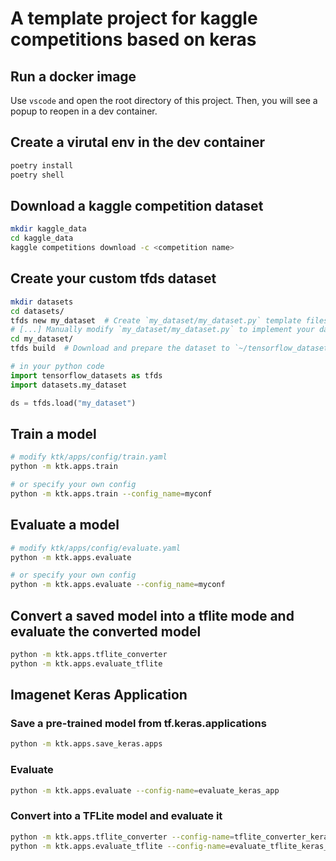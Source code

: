 # A template project for kaggle competitions based on keras

## Run a docker image

Use `vscode` and open the root directory of this project.
Then, you will see a popup to reopen in a dev container.

## Create a virutal env in the dev container

```sh
poetry install
poetry shell
```

## Download a kaggle competition dataset

```sh
mkdir kaggle_data
cd kaggle_data
kaggle competitions download -c <competition name>
```

## Create your custom tfds dataset

```sh
mkdir datasets
cd datasets/
tfds new my_dataset  # Create `my_dataset/my_dataset.py` template files
# [...] Manually modify `my_dataset/my_dataset.py` to implement your dataset.
cd my_dataset/
tfds build  # Download and prepare the dataset to `~/tensorflow_datasets/`
```

```python
# in your python code
import tensorflow_datasets as tfds
import datasets.my_dataset

ds = tfds.load("my_dataset")
```


## Train a model

```sh
# modify ktk/apps/config/train.yaml
python -m ktk.apps.train

# or specify your own config
python -m ktk.apps.train --config_name=myconf
```

## Evaluate a model

```sh
# modify ktk/apps/config/evaluate.yaml
python -m ktk.apps.evaluate

# or specify your own config
python -m ktk.apps.evaluate --config_name=myconf
```

## Convert a saved model into a tflite mode and evaluate the converted model

```sh
python -m ktk.apps.tflite_converter
python -m ktk.apps.evaluate_tflite
```

## Imagenet Keras Application

### Save a pre-trained model from tf.keras.applications

```sh
python -m ktk.apps.save_keras.apps
```

### Evaluate

```sh
python -m ktk.apps.evaluate --config-name=evaluate_keras_app
```

### Convert into a TFLite model and evaluate it

```sh
python -m ktk.apps.tflite_converter --config-name=tflite_converter_keras_app
python -m ktk.apps.evaluate_tflite --config-name=evaluate_tflite_keras_app
```
